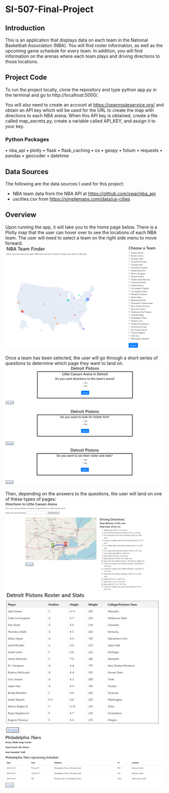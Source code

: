 # SI-507-Final-Project

## Introduction
This is an application that displays data on each team in the National Basketball Association (NBA). You will find roster information, as well as the upcoming game schedule for every team. In addition, you will find information on the arenas where each team plays and driving directions to those locations.

## Project Code
To run the project locally, clone the repository and type 
    python app.py 
in the terminal and go to http://localhost:5000/.

You will also need to create an account at https://openrouteservice.org/ and obtain an API key which will be used for the URL to create the map with directions to each NBA arena. When this API key is obtained, create a file called map_secrets.py, create a variable called API_KEY, and assign it to your key.

### Python Packages
•	nba_api
•	plotly
•	flask
•	flask_caching
•	os
•	geopy
•	folium
•	requests
•	pandas
•	geocoder
•	datetime

## Data Sources
The following are the data sources I used for this project:
* NBA team data from the NBA API at https://github.com/swar/nba_api
* uscities.csv from https://simplemaps.com/data/us-cities

## Overview
Upon running the app, it will take you to the home page below. There is a Plotly map that the user can hover over to see the locations of each NBA team. The user will need to select a team on the right side menu to move forward.
![Home Page](/images/Home%20Page.png)

Once a team has been selected, the user will go through a short series of questions to determine which page they want to land on. 
![Question 1](/images/root_question.png)
![Tickets Question](/images/tickets.png)
![Roster Question](/images/roster_question.png)

Then, depending on the answers to the questions, the user will land on one of these types of pages:
![Directions Page](/images/directions.png)
![Roster Page](/images/roster_ex.png)
![Schedule Page](/images/schedule.png)